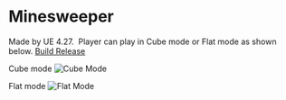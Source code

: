 # Minesweeper
Made by UE 4.27. 
Player can play in Cube mode or Flat mode as shown below.
[Build Release](https://www.google.com/)


Cube mode
<picture>
  <source srcset="https://drive.google.com/file/d/14_Rd5KUgoKveuMh4XIZY1umrALBmu8eQ/view?usp=sharing">
  <img alt="Cube Mode" src="https://drive.google.com/file/d/14_Rd5KUgoKveuMh4XIZY1umrALBmu8eQ/view?usp=sharing">
</picture>

Flat mode
<picture>
  <source srcset="https://drive.google.com/file/d/1o5hMSCRRISjUoDHjB73j3Ooz5QBMvEDO/view?usp=sharing">
  <img alt="Flat Mode" src="https://drive.google.com/file/d/1o5hMSCRRISjUoDHjB73j3Ooz5QBMvEDO/view?usp=sharing">
</picture>


